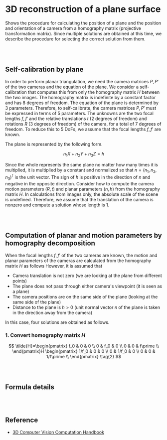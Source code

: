 # 3D reconstruction of a plane surface
Shows the procedure for calculating the position of a plane and the position and orientation of a camera from a homography matrix (projective transformation matrix). Since multiple solutions are obtained at this time, we describe the procedure for selecting the correct solution from them.

<br></br>

## Self-calibration by plane
In order to perform planar triangulation, we need the camera matrices $P,P\prime$ of the two cameras and the equation of the plane. We consider a self-calibration that computes this from only the homography matrix $H$ between the two images. The homography matrix is indefinite by a constant factor and has 8 degrees of freedom. The equation of the plane is determined by 3 parameters. Therefore, to self-calibrate, the camera matrices $P,P\prime$ must be expressed in terms of 5 parameters. The unknowns are the two focal lengths $f,f\prime$ and the relative translations $t$ (2 degrees of freedom) and rotations $R$ (3 degrees of freedom) of the camera, for a total of 7 degrees of freedom. To reduce this to 5 DoFs, we assume that the focal lengths $f,f\prime$ are known.

The plane is represented by the following form.

$$
n_1X+n_2Y+n_3Z=h \tag{1}
$$

Since the whole represents the same plane no matter how many times it is multiplied, it is multiplied by a constant and normalized so that $n=(n_1, n_2, n_3)^\intercal$ is the unit vector. The sign of $h$ is positive in the direction of $n$ and negative in the opposite direction.
Consider how to compute the camera motion parameters $(R, t)$ and planar parameters $(n, h)$ from the homography matrix $H$. In calculations from images only, the absolute scale of the scene is undefined. Therefore, we assume that the translation of the camera is nonzero and compute a solution whose length is 1.

<br></br>

## Computation of planar and motion parameters by homography decomposition
When the focal lengths $f,f\prime$ of the two cameras are known, the motion and planar parameters of the cameras are calculated from the homography matrix $H$ as follows However, it is assumed that

- Camera translation is not zero (we are looking at the plane from different points)
- The plane does not pass through either camera's viewpoint (it is seen as a plane)
- The camera positions are on the same side of the plane (looking at the same side of the plane)
- Distance to the plane is $h>0$ (unit normal vector $n$ of the plane is taken in the direction away from the camera)

In this case, four solutions are obtained as follows.

### 1. Convert homography matrix $H$

$$
\tilde{H}=\begin{pmatrix}
f_0 & 0 & 0 \\
0 & f_0 & 0 \\
0 & 0 & f\prime \\
\end{pmatrix}H
\begin{pmatrix}
1/f_0 & 0 & 0 \\
0 & 1/f_0 & 0 \\
0 & 0 & 1/f\prime \\
\end{pmatrix} \tag{2}
$$

<br></br>

## Formula details

<br></br>

## Reference
- [3D Computer Vision Computation Handbook](https://www.morikita.co.jp/books/mid/081791)
